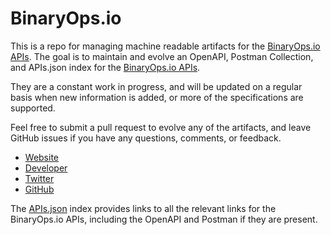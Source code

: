 # BinaryOps.ioThis is a repo for managing machine readable artifacts for the [BinaryOps.io APIs](http://www.binaryops.io/). The goal is to maintain and evolve an OpenAPI, Postman Collection, and APIs.json index for the [BinaryOps.io APIs](http://www.binaryops.io/).They are a constant work in progress, and will be updated on a regular basis when new information is added, or more of the specifications are supported.Feel free to submit a pull request to evolve any of the artifacts, and leave GitHub issues if you have any questions, comments, or feedback.- [Website](http://www.binaryops.io/)- [Developer](http://www.binaryops.io/)- [Twitter](https://twitter.com/BinaryOps)- [GitHub](https://github.com/binaryopsio)The [APIs.json](https://github.com/api-evangelist/binaryops-io/blob/master/apis.json) index provides links to all the relevant links for the BinaryOps.io APIs, including the OpenAPI and Postman if they are present.